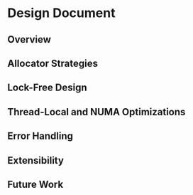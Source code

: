 # Design Document

## Overview

## Allocator Strategies

## Lock-Free Design

## Thread-Local and NUMA Optimizations

## Error Handling

## Extensibility

## Future Work
